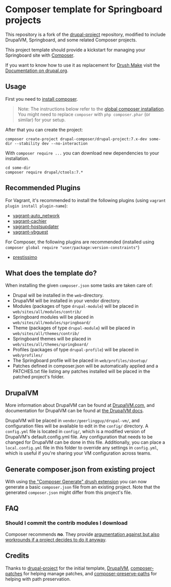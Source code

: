 # Composer template for Springboard projects

This repository is a fork of the [drupal-project](https://github.com/drupal-composer/drupal-project/tree/7.x)
repository, modified to include DrupalVM, Springboard, and some related Composer
projects.

This project template should provide a kickstart for managing your Springboard
site  with [Composer](https://getcomposer.org/).

If you want to know how to use it as replacement for
[Drush Make](https://github.com/drush-ops/drush/blob/master/docs/make.md) visit
the [Documentation on drupal.org](https://www.drupal.org/node/2471553).

## Usage

First you need to [install composer](https://getcomposer.org/doc/00-intro.md#installation-linux-unix-osx).

> Note: The instructions below refer to the [global composer installation](https://getcomposer.org/doc/00-intro.md#globally).
You might need to replace `composer` with `php composer.phar` (or similar) for your setup.

After that you can create the project:

```
composer create-project drupal-composer/drupal-project:7.x-dev some-dir --stability dev --no-interaction
```

With `composer require ...` you can download new dependencies to your installation.

```
cd some-dir
composer require drupal/ctools:7.*
```

## Recommended Plugins

For Vagrant, it's recommended to install the following plugins (using
`vagrant plugin install plugin-name`):
- [vagrant-auto_network](https://github.com/oscar-stack/vagrant-auto_network)
- [vagrant-cachier](https://github.com/fgrehm/vagrant-cachier)
- [vagrant-hostsupdater](https://github.com/cogitatio/vagrant-hostsupdater)
- [vagrant-vbguest](https://github.com/dotless-de/vagrant-vbguest)

For Composer, the following plugins are recommended (installed using
`composer global require "user/package:version-constraints"`)
- [prestissimo](https://github.com/hirak/prestissimo)

## What does the template do?

When installing the given `composer.json` some tasks are taken care of:

* Drupal will be installed in the `web`-directory.
* DrupalVM will be installed in your vendor directory.
* Modules (packages of type `drupal-module`) will be placed in `web/sites/all/modules/contrib/`
* Springboard modules will be placed in `web/sites/all/modules/springboard/`
* Theme (packages of type `drupal-module`) will be placed in `web/sites/all/themes/contrib/`
* Springboard themes will be placed in `web/sites/all/themes/springboard/`
* Profiles (packages of type `drupal-profile`) will be placed in `web/profiles/`
* The Springboard profile will be placed in `web/profiles/sbsetup/`
* Patches defined in composer.json will be automatically applied and a PATCHES.txt file listing any patches installed will be placed in the patched project's folder.

## DrupalVM

More information about DrupalVM can be found at [DrupalVM.com](http://drupalvm.com/), and documentation for DrupalVM can be found at [the DrupalVM docs](http://docs.drupalvm.com/).

DrupalVM will be placed in `vendor/geerlingguy/drupal-vm/`, and configuration files will be available to edit in the `config/` directory. A `config.yml` file is located in `config/`, which is a modified version of DrupalVM's default.config.yml file. Any configuration that needs to be changed for DrupalVM can be done in this file. Additionally, you can place a `local.config.yml` file in this folder to override any settings in `config.yml`, which is useful if you're sharing your VM configuration across teams.

## Generate composer.json from existing project

With using [the "Composer Generate" drush extension](https://www.drupal.org/project/composer_generate)
you can now generate a basic `composer.json` file from an existing project. Note
that the generated `composer.json` might differ from this project's file.


## FAQ

### Should I commit the contrib modules I download

Composer recommends **no**. They provide [argumentation against but also workrounds if a project decides to do it anyway](https://getcomposer.org/doc/faqs/should-i-commit-the-dependencies-in-my-vendor-directory.md).

## Credits

Thanks to [drupal-project](https://github.com/drupal-composer/drupal-project/tree/7.x) for the initial template, [DrupalVM](https://www.drupalvm.com/), [composer-patches](https://github.com/cweagans/composer-patches) for helping manage patches, and [composer-preserve-paths](https://github.com/derhasi/composer-preserve-paths) for helping with path preservation.
